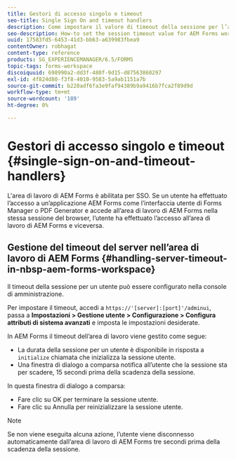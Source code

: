 ```yaml
---
title: Gestori di accesso singolo e timeout
seo-title: Single Sign On and timeout handlers
description: Come impostare il valore di timeout della sessione per l’area di lavoro AEM Forms.
seo-description: How-to set the session timeout value for AEM Forms workspace.
uuid: 17583fd5-6453-41d3-bb63-a639983fbea9
contentOwner: robhagat
content-type: reference
products: SG_EXPERIENCEMANAGER/6.5/FORMS
topic-tags: forms-workspace
discoiquuid: 698990a2-dd3f-480f-9d15-d87563860297
exl-id: 4f824d80-f3f8-4010-9583-5a9ab1151a7b
source-git-commit: b220adf6fa3e9faf94389b9a9416b7fca2f89d9d
workflow-type: tm+mt
source-wordcount: '189'
ht-degree: 0%

---
```


# Gestori di accesso singolo e timeout {#single-sign-on-and-timeout-handlers}

L&#39;area di lavoro di AEM Forms è abilitata per SSO. Se un utente ha effettuato l’accesso a un’applicazione AEM Forms come l’interfaccia utente di Forms Manager o PDF Generator e accede all’area di lavoro di AEM Forms nella stessa sessione del browser, l’utente ha effettuato l’accesso all’area di lavoro di AEM Forms e viceversa.

## Gestione del timeout del server nell’area di lavoro di AEM Forms {#handling-server-timeout-in-nbsp-aem-forms-workspace}

Il timeout della sessione per un utente può essere configurato nella console di amministrazione.

Per impostare il timeout, accedi a `https://'[server]:[port]'/adminui`, passa a **Impostazioni > Gestione utente > Configurazione > Configura attributi di sistema avanzati** e imposta le impostazioni desiderate.

In AEM Forms il timeout dell’area di lavoro viene gestito come segue:

* La durata della sessione per un utente è disponibile in risposta a `initialize` chiamata che inizializza la sessione utente.
* Una finestra di dialogo a comparsa notifica all’utente che la sessione sta per scadere, 15 secondi prima della scadenza della sessione.

In questa finestra di dialogo a comparsa:

* Fare clic su OK per terminare la sessione utente.
* Fare clic su Annulla per reinizializzare la sessione utente.

>[!NOTE]
>
>Se non viene eseguita alcuna azione, l’utente viene disconnesso automaticamente dall’area di lavoro di AEM Forms tre secondi prima della scadenza della sessione.
